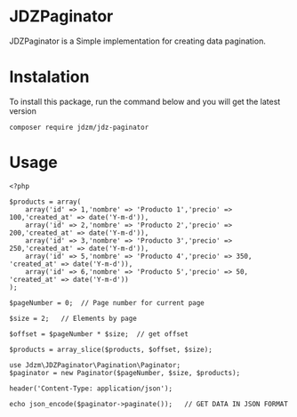 # JDZPaginator

JDZPaginator is a Simple implementation for creating data pagination.


# Instalation

To install this package, run the command below and you will get the latest version
```
composer require jdzm/jdz-paginator
```

# Usage

```
<?php

$products = array(
	array('id' => 1,'nombre' => 'Producto 1','precio' => 100,'created_at' => date('Y-m-d')),
	array('id' => 2,'nombre' => 'Producto 2','precio' => 200,'created_at' => date('Y-m-d')),
	array('id' => 3,'nombre' => 'Producto 3','precio' => 250,'created_at' => date('Y-m-d')),
	array('id' => 5,'nombre' => 'Producto 4','precio' => 350, 'created_at' => date('Y-m-d')),
	array('id' => 6,'nombre' => 'Producto 5','precio' => 50, 'created_at' => date('Y-m-d'))
);

$pageNumber = 0;  // Page number for current page
	
$size = 2;   // Elements by page

$offset = $pageNumber * $size;  // get offset

$products = array_slice($products, $offset, $size);

use Jdzm\JDZPaginator\Pagination\Paginator;
$paginator = new Paginator($pageNumber, $size, $products);

header('Content-Type: application/json');
	
echo json_encode($paginator->paginate());   // GET DATA IN JSON FORMAT

```
